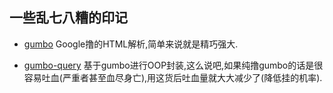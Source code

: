 
## 一些乱七八糟的印记

* [gumbo](https://github.com/google/gumbo-parser) Google撸的HTML解析,简单来说就是精巧强大.

* [gumbo-query](https://github.com/lazytiger/gumbo-query) 基于gumbo进行OOP封装,这么说吧,如果纯撸gumbo的话是很容易吐血(严重者甚至血尽身亡),用这货后吐血量就大大减少了(降低挂的机率).


